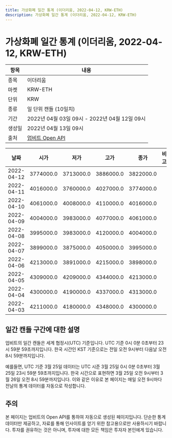 ```yaml
---
title: 가상화폐 일간 통계 (이더리움, 2022-04-12, KRW-ETH)
description: 가상화폐 일간 통계 (이더리움, 2022-04-12, KRW-ETH)
---
```



가상화폐 일간 통계 (이더리움, 2022-04-12, KRW-ETH)
===

|항목|내용|
|--|--|
|종목|이더리움|
|마켓|KRW-ETH|
|단위|KRW|
|종류|일 단위 캔들 (10일치)|
|기간|2022년 04월 03일 09시 - 2022년 04월 12일 09시|
|생성일|2022년 04월 13일 09시|
|출처|[업비트 Open API](https://docs.upbit.com)|


|날짜|시가|저가|고가|종가|비고|
|--|--|--|--|--|--|
|2022-04-12|3774000.0|3713000.0|3886000.0|3822000.0|    |
|2022-04-11|4016000.0|3760000.0|4027000.0|3774000.0|    |
|2022-04-10|4061000.0|4008000.0|4110000.0|4016000.0|    |
|2022-04-09|4004000.0|3983000.0|4077000.0|4061000.0|    |
|2022-04-08|3995000.0|3983000.0|4120000.0|4004000.0|    |
|2022-04-07|3899000.0|3875000.0|4050000.0|3995000.0|    |
|2022-04-06|4213000.0|3891000.0|4215000.0|3898000.0|    |
|2022-04-05|4309000.0|4209000.0|4344000.0|4213000.0|    |
|2022-04-04|4300000.0|4190000.0|4337000.0|4313000.0|    |
|2022-04-03|4211000.0|4180000.0|4348000.0|4300000.0|    |


일간 캔들 구간에 대한 설명
---


업비트의 일간 캔들은 세계 협정시(UTC) 기준입니다. 
UTC 기준 0시 0분 0초부터 23시 59분 59초까지입니다. 
한국 시간인 KST 기준으로는 전일 오전 9시부터 다음날 오전 8시 59분까지입니다. 


예를들면, UTC 기준 3월 25일 데이터는 UTC 시준 3월 25일 0시 0분 0초부터 3월 25일 23시 59분 59초까지입니다. 
한국 시간으로 표현하면 3월 25일 오전 9시부터 3월 26일 오전 8시 59분까지입니다. 
이와 같은 이유로 본 페이지는 매일 오전 9시마다 전날의 통계 데이터를 자동으로 작성합니다. 


주의
---


본 페이지는 업비트의 Open API를 통하여 자동으로 생성된 페이지입니다. 
단순한 통계 데이터만 제공하고, 자료를 통해 인사이트를 얻기 위한 참고용으로만 사용하시기 바랍니다. 
투자를 권유하는 것은 아니며, 투자에 대한 모든 책임은 투자자 본인에게 있습니다. 
